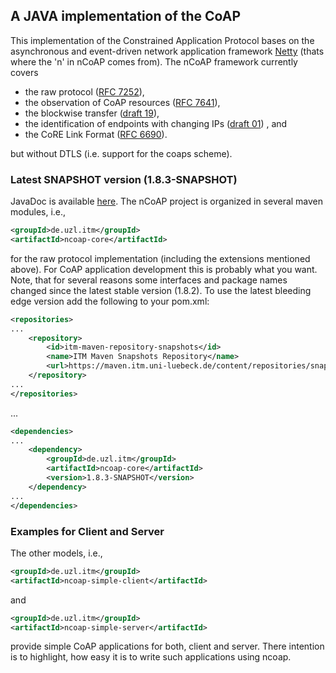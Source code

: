 ## A JAVA implementation of the CoAP

This implementation of the Constrained Application Protocol bases on the asynchronous and event-driven network
application framework [Netty](http://netty.io) (thats where the 'n' in nCoAP comes from). The nCoAP framework
currently covers

* the raw protocol ([RFC 7252](https://tools.ietf.org/html/rfc7252)),
* the observation of CoAP resources ([RFC 7641](https://tools.ietf.org/html/rfc7641)),
* the blockwise transfer ([draft 19](https://tools.ietf.org/html/draft-ietf-core-block-19)),
* the identification of endpoints with changing IPs
([draft 01](https://tools.ietf.org/html/draft-kleine-core-coap-endpoint-id-01)) , and
* the CoRE Link Format ([RFC 6690](https://tools.ietf.org/html/rfc6690)).

but without DTLS (i.e. support for the coaps scheme). 

### Latest SNAPSHOT version (1.8.3-SNAPSHOT)

JavaDoc is available [here](https://media.itm.uni-luebeck.de/people/kleine/javadoc/ncoap-core/1.8.3-SNAPSHOT/). The
nCoAP project is organized in several maven modules, i.e.,

```xml
<groupId>de.uzl.itm</groupId>
<artifactId>ncoap-core</artifactId>
```

for the raw protocol implementation (including the extensions mentioned above). For CoAP application development this
is probably what you want. Note, that for several reasons some interfaces and package names changed since the latest
stable version (1.8.2). To use the latest bleeding edge version add the following to your pom.xml:

```xml
<repositories>
...
    <repository>
        <id>itm-maven-repository-snapshots</id>
        <name>ITM Maven Snapshots Repository</name>
        <url>https://maven.itm.uni-luebeck.de/content/repositories/snapshots</url>
    </repository>
...
</repositories>
```

...

```xml
<dependencies>
...
    <dependency>
        <groupId>de.uzl.itm</groupId>
        <artifactId>ncoap-core</artifactId>
        <version>1.8.3-SNAPSHOT</version>
    </dependency>
...
</dependencies>
```


### Examples for Client and Server 

The other models, i.e.,

```xml
<groupId>de.uzl.itm</groupId>
<artifactId>ncoap-simple-client</artifactId>
```

and

```xml
<groupId>de.uzl.itm</groupId>
<artifactId>ncoap-simple-server</artifactId>
```

provide simple CoAP applications for both, client and server. There intention is to highlight, how easy it is to
write such applications using ncoap.
